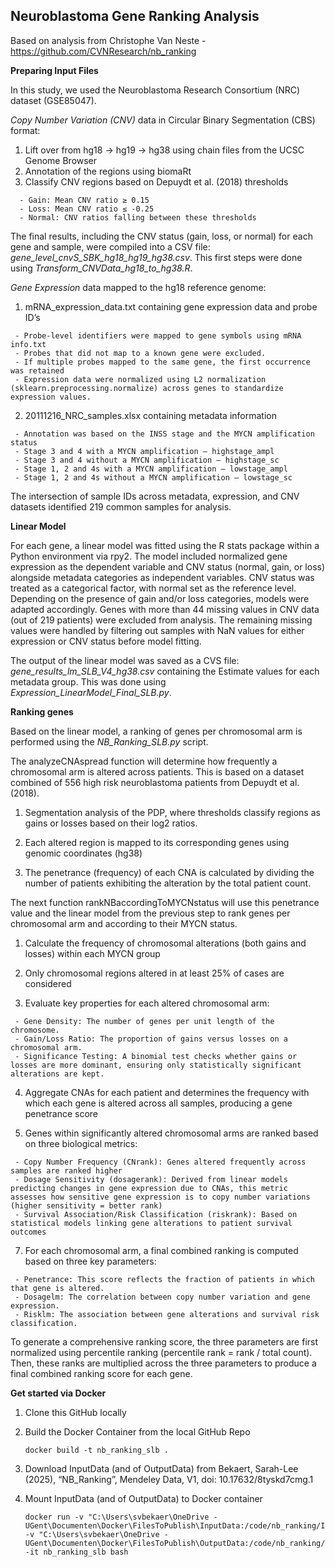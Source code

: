 ## Neuroblastoma Gene Ranking Analysis 

Based on analysis from Christophe Van Neste - https://github.com/CVNResearch/nb_ranking 

**Preparing Input Files**

In this study, we used the Neuroblastoma Research Consortium (NRC) dataset (GSE85047). 

*Copy Number Variation (CNV)* data in Circular Binary Segmentation (CBS) format:
  1.	Lift over from hg18 -> hg19 -> hg38 using chain files from the UCSC Genome Browser
  2.	Annotation of the regions using biomaRt 
  3.	Classify CNV regions based on Depuydt et al. (2018) thresholds
     
      - Gain: Mean CNV ratio ≥ 0.15
      - Loss: Mean CNV ratio ≤ -0.25
      - Normal: CNV ratios falling between these thresholds

The final results, including the CNV status (gain, loss, or normal) for each gene and sample, were compiled into a CSV file: *gene_level_cnvS_SBK_hg18_hg19_hg38.csv*. This first steps were done using *Transform_CNVData_hg18_to_hg38.R*. 

*Gene Expression* data mapped to the hg18 reference genome:
  1.	mRNA_expression_data.txt containing gene expression data and probe ID’s
     
     - Probe-level identifiers were mapped to gene symbols using mRNA info.txt
     - Probes that did not map to a known gene were excluded. 
     - If multiple probes mapped to the same gene, the first occurrence was retained
     - Expression data were normalized using L2 normalization (sklearn.preprocessing.normalize) across genes to standardize expression values.

  2.	20111216_NRC_samples.xlsx containing metadata information
     
     - Annotation was based on the INSS stage and the MYCN amplification status 
     - Stage 3 and 4 with a MYCN amplification – highstage_ampl
     - Stage 3 and 4 without a MYCN amplification – highstage_sc 
     - Stage 1, 2 and 4s with a MYCN amplification – lowstage_ampl
     - Stage 1, 2 and 4s without a MYCN amplification – lowstage_sc 

The intersection of sample IDs across metadata, expression, and CNV datasets identified 219 common samples for analysis.

**Linear Model**

For each gene, a linear model was fitted using the R stats package within a Python environment via rpy2. The model included normalized gene expression as the dependent variable and CNV status (normal, gain, or loss) alongside metadata categories as independent variables. CNV status was treated as a categorical factor, with normal set as the reference level. Depending on the presence of gain and/or loss categories, models were adapted accordingly. Genes with more than 44 missing values in CNV data (out of 219 patients) were excluded from analysis. The remaining missing values were handled by filtering out samples with NaN values for either expression or CNV status before model fitting.

The output of the linear model was saved as a CVS file: *gene_results_lm_SLB_V4_hg38.csv* containing the Estimate values for each metadata group. This was done using *Expression_LinearModel_Final_SLB.py*. 

**Ranking genes**

Based on the linear model, a ranking of genes per chromosomal arm is performed using the *NB_Ranking_SLB.py* script. 

The analyzeCNAspread function will determine how frequently a chromosomal arm is altered across patients.  This is based on a dataset combined of 556 high risk neuroblastoma patients from Depuydt et al. (2018). 

  1.	Segmentation analysis of the PDP, where thresholds classify regions as gains or losses based on their log2 ratios.
     
  2.	Each altered region is mapped to its corresponding genes using genomic coordinates (hg38)
     
  3.	The penetrance (frequency) of each CNA is calculated by dividing the number of patients exhibiting the alteration by the total patient count.

The next function rankNBaccordingToMYCNstatus will use this penetrance value and the linear model from the previous step to rank genes per chromosomal arm and according to their MYCN status. 

  1.	Calculate the frequency of chromosomal alterations (both gains and losses) within each MYCN group
     
  2.	Only chromosomal regions altered in at least 25% of cases are considered
     
  3.	Evaluate key properties for each altered chromosomal arm:
     
     - Gene Density: The number of genes per unit length of the chromosome.
     - Gain/Loss Ratio: The proportion of gains versus losses on a chromosomal arm.
     - Significance Testing: A binomial test checks whether gains or losses are more dominant, ensuring only statistically significant alterations are kept.

  4.	Aggregate CNAs for each patient and determines the frequency with which each gene is altered across all samples, producing a gene penetrance score
     
  6.	Genes within significantly altered chromosomal arms are ranked based on three biological metrics:
     
     - Copy Number Frequency (CNrank): Genes altered frequently across samples are ranked higher
     - Dosage Sensitivity (dosagerank): Derived from linear models predicting changes in gene expression due to CNAs, this metric assesses how sensitive gene expression is to copy number variations (higher sensitivity = better rank)
     - Survival Association/Risk Classification (riskrank): Based on statistical models linking gene alterations to patient survival outcomes

  7.	For each chromosomal arm, a final combined ranking is computed based on three key parameters:
     
     - Penetrance: This score reflects the fraction of patients in which that gene is altered.
     - Dosagelm: The correlation between copy number variation and gene expression.
     - Risklm: The association between gene alterations and survival risk classification.

To generate a comprehensive ranking score, the three parameters are first normalized using percentile ranking (percentile rank = rank / total count). Then, these ranks are multiplied across the three parameters to produce a final combined ranking score for each gene.

**Get started via Docker**

 1. Clone this GitHub locally

 2. Build the Docker Container from the local GitHub Repo

        docker build -t nb_ranking_slb .
    
 3. Download InputData (and of OutputData) from Bekaert, Sarah-Lee (2025), “NB_Ranking”, Mendeley Data, V1, doi: 10.17632/8tyskd7cmg.1
    
 4. Mount InputData (and of OutputData) to Docker container

        docker run -v "C:\Users\svbekaer\OneDrive - UGent\Documenten\Docker\FilesToPublish\InputData:/code/nb_ranking/InputData" -v "C:\Users\svbekaer\OneDrive - UGent\Documenten\Docker\FilesToPublish\OutputData:/code/nb_ranking/OutputData" -it nb_ranking_slb bash
